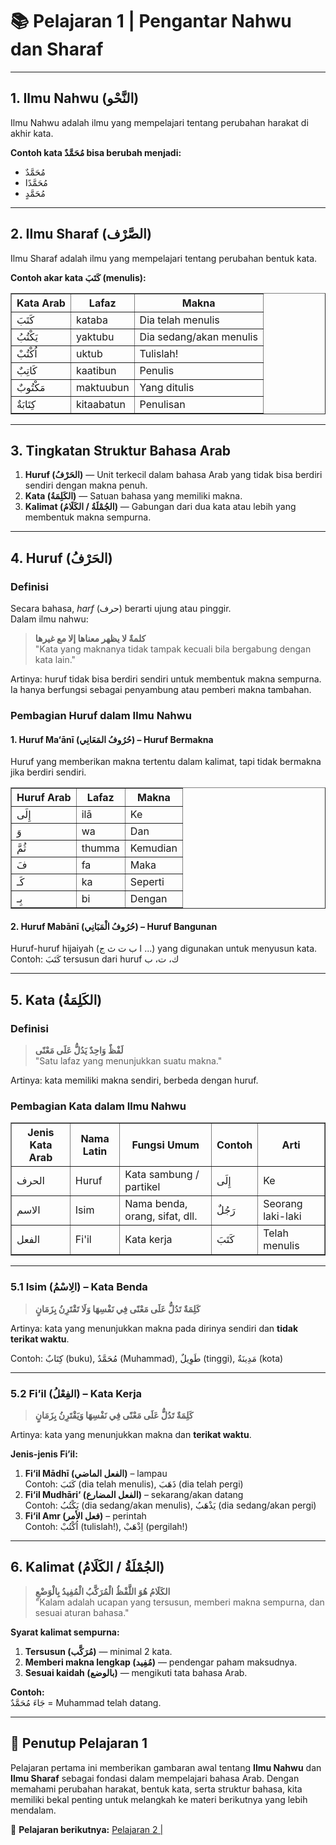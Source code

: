 # 📚 Pelajaran 1 | Pengantar Nahwu dan Sharaf

---

## 1. Ilmu Nahwu (النَّحْو)
Ilmu Nahwu adalah ilmu yang mempelajari tentang perubahan harakat di akhir kata.

**Contoh kata مُحَمَّدٌ bisa berubah menjadi:**
- مُحَمَّدٌ
- مُحَمَّدًا
- مُحَمَّدٍ

---

## 2. Ilmu Sharaf (الصَّرْف)
Ilmu Sharaf adalah ilmu yang mempelajari tentang perubahan bentuk kata.

**Contoh akar kata كَتَبَ (menulis):**

<table border="1" cellspacing="0" cellpadding="6">
  <tr>
    <th>Kata Arab</th>
    <th>Lafaz</th>
    <th>Makna</th>
  </tr>
  <tr>
    <td>كَتَبَ</td>
    <td>kataba</td>
    <td>Dia telah menulis</td>
  </tr>
  <tr>
    <td>يَكْتُبُ</td>
    <td>yaktubu</td>
    <td>Dia sedang/akan menulis</td>
  </tr>
  <tr>
    <td>اُكْتُبْ</td>
    <td>uktub</td>
    <td>Tulislah!</td>
  </tr>
  <tr>
    <td>كَاتِبٌ</td>
    <td>kaatibun</td>
    <td>Penulis</td>
  </tr>
  <tr>
    <td>مَكْتُوبٌ</td>
    <td>maktuubun</td>
    <td>Yang ditulis</td>
  </tr>
  <tr>
    <td>كِتَابَةٌ</td>
    <td>kitaabatun</td>
    <td>Penulisan</td>
  </tr>
</table>

---

## 3. Tingkatan Struktur Bahasa Arab

1. **Huruf (الحَرْفُ)** — Unit terkecil dalam bahasa Arab yang tidak bisa berdiri sendiri dengan makna penuh.
2. **Kata (الكَلِمَةُ)** — Satuan bahasa yang memiliki makna.
3. **Kalimat (الجُمْلَةُ / الكَلَامُ)** — Gabungan dari dua kata atau lebih yang membentuk makna sempurna.

---

## 4. Huruf (الحَرْفُ)

### Definisi
Secara bahasa, *harf* (حرف) berarti ujung atau pinggir.  
Dalam ilmu nahwu:
> **كلمةٌ لا يظهر معناها إلا مع غيرها**  
> "Kata yang maknanya tidak tampak kecuali bila bergabung dengan kata lain."

Artinya: huruf tidak bisa berdiri sendiri untuk membentuk makna sempurna. Ia hanya berfungsi sebagai penyambung atau pemberi makna tambahan.

### Pembagian Huruf dalam Ilmu Nahwu

#### 1. Huruf Ma‘ānī (حُرُوفُ المَعَانِي) – Huruf Bermakna
Huruf yang memberikan makna tertentu dalam kalimat, tapi tidak bermakna jika berdiri sendiri.

<table border="1" cellspacing="0" cellpadding="6">
  <tr>
    <th>Huruf Arab</th>
    <th>Lafaz</th>
    <th>Makna</th>
  </tr>
  <tr>
    <td>إِلَى</td>
    <td>ilā</td>
    <td>Ke</td>
  </tr>
  <tr>
    <td>وَ</td>
    <td>wa</td>
    <td>Dan</td>
  </tr>
  <tr>
    <td>ثُمَّ</td>
    <td>thumma</td>
    <td>Kemudian</td>
  </tr>
  <tr>
    <td>فَ</td>
    <td>fa</td>
    <td>Maka</td>
  </tr>
  <tr>
    <td>كَـ</td>
    <td>ka</td>
    <td>Seperti</td>
  </tr>
  <tr>
    <td>بِـ</td>
    <td>bi</td>
    <td>Dengan</td>
  </tr>
</table>

#### 2. Huruf Mabānī (حُرُوفُ الْمَبَانِي) – Huruf Bangunan
Huruf-huruf hijaiyah (ا ب ت ث ج ...) yang digunakan untuk menyusun kata.  
Contoh: كَتَبَ tersusun dari huruf ك، ت، ب

---

## 5. Kata (الكَلِمَةُ)

### Definisi
> **لَفْظٌ وَاحِدٌ يَدُلُّ عَلَى مَعْنًى**  
> "Satu lafaz yang menunjukkan suatu makna."

Artinya: kata memiliki makna sendiri, berbeda dengan huruf.

### Pembagian Kata dalam Ilmu Nahwu

<table border="1" cellspacing="0" cellpadding="6">
  <tr>
    <th>Jenis Kata Arab</th>
    <th>Nama Latin</th>
    <th>Fungsi Umum</th>
    <th>Contoh</th>
    <th>Arti</th>
  </tr>
  <tr>
    <td>الحرف</td>
    <td>Huruf</td>
    <td>Kata sambung / partikel</td>
    <td>إِلَى</td>
    <td>Ke</td>
  </tr>
  <tr>
    <td>الاسم</td>
    <td>Isim</td>
    <td>Nama benda, orang, sifat, dll.</td>
    <td>رَجُلٌ</td>
    <td>Seorang laki-laki</td>
  </tr>
  <tr>
    <td>الفعل</td>
    <td>Fi'il</td>
    <td>Kata kerja</td>
    <td>كَتَبَ</td>
    <td>Telah menulis</td>
  </tr>
</table>

---

### 5.1 Isim (الِاسْمُ) – Kata Benda
> **كَلِمَةٌ تَدُلُّ عَلَى مَعْنًى فِي نَفْسِهَا وَلَا تَقْتَرِنُ بِزَمَانٍ**

Artinya: kata yang menunjukkan makna pada dirinya sendiri dan **tidak terikat waktu**.

Contoh: كِتَابٌ (buku), مُحَمَّدٌ (Muhammad), طَوِيلٌ (tinggi), مَدِينَةٌ (kota)

---

### 5.2 Fi’il (الفِعْلُ) – Kata Kerja
> **كَلِمَةٌ تَدُلُّ عَلَى مَعْنًى فِي نَفْسِهَا وَيَقْتَرِنُ بِزَمَانٍ**

Artinya: kata yang menunjukkan makna dan **terikat waktu**.

**Jenis-jenis Fi’il:**
1. **Fi‘il Mādhī (الفعل الماضي)** – lampau  
   Contoh: كَتَبَ (dia telah menulis), ذَهَبَ (dia telah pergi)
2. **Fi‘il Mudhāri‘ (الفعل المضارع)** – sekarang/akan datang  
   Contoh: يَكْتُبُ (dia sedang/akan menulis), يَذْهَبُ (dia sedang/akan pergi)
3. **Fi‘il Amr (فعل الأمر)** – perintah  
   Contoh: اُكْتُبْ (tulislah!), اِذْهَبْ (pergilah!)

---

## 6. Kalimat (الجُمْلَةُ / الكَلَامُ)

> **الكَلَامُ هُوَ اللَّفْظُ الْمُرَكَّبُ الْمُفِيدُ بِالْوَضْعِ**  
> "Kalam adalah ucapan yang tersusun, memberi makna sempurna, dan sesuai aturan bahasa."

**Syarat kalimat sempurna:**
1. **Tersusun (مُرَكَّب)** — minimal 2 kata.
2. **Memberi makna lengkap (مُفِيد)** — pendengar paham maksudnya.
3. **Sesuai kaidah (بالوضع)** — mengikuti tata bahasa Arab.

**Contoh:**  
جَاءَ مُحَمَّدٌ = Muhammad telah datang.

---

## 📌 Penutup Pelajaran 1
Pelajaran pertama ini memberikan gambaran awal tentang **Ilmu Nahwu** dan **Ilmu Sharaf** sebagai fondasi dalam mempelajari bahasa Arab. Dengan memahami perubahan harakat, bentuk kata, serta struktur bahasa, kita memiliki bekal penting untuk melangkah ke materi berikutnya yang lebih mendalam.

📖 **Pelajaran berikutnya:** [Pelajaran 2 | ](Pelajaran2.md)
